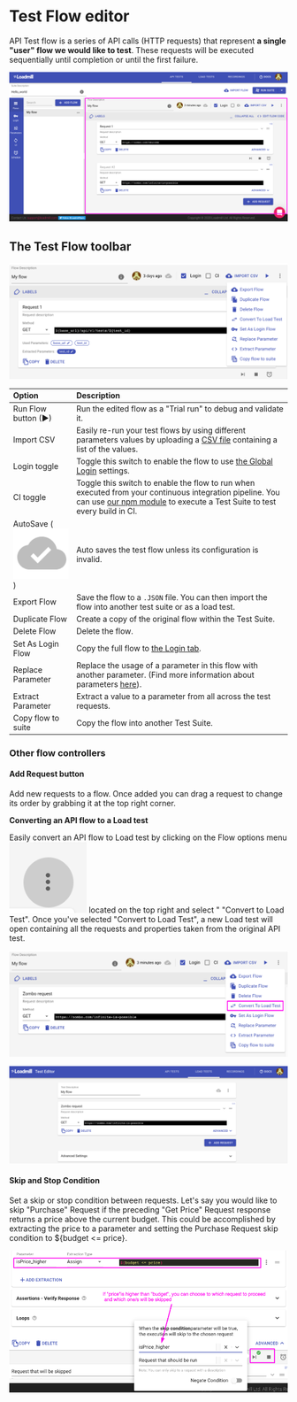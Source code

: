 # Test Flow editor

API Test flow is a series of API calls \(HTTP requests\) that represent **a single "user" flow we would like to test**. These requests will be executed sequentially until completion or until the first failure.

![Test Flow editor section](../../.gitbook/assets/testsute_flow.png)

## The Test Flow toolbar

![](../../.gitbook/assets/the_test_flow_toolbar.png)

| Option | Description |
| :--- | :--- |
| Run Flow button \(▶\) | Run the edited flow as a "Trial run" to debug and validate it. |
| Import CSV                | Easily re-run your test flows by using different parameters values by uploading a [CSV file](https://docs.loadmill.com/api-testing/test-suite-editor/api-tests-data-from-csv-files) containing a list of the values. |
| Login toggle | Toggle this switch to enable the flow to use [the Global Login](https://docs.loadmill.com/api-testing/test-suite-editor/global-login-flow) settings. |
| CI toggle            | Toggle this switch to enable the flow to run when executed from your continuous integration pipeline. You can use [our npm module](https://docs.loadmill.com/integrations/npm-modal) to execute a Test Suite to test every build in CI. |
| AutoSave                                             \( ![](../../.gitbook/assets/screen-shot-2020-11-26-at-14.20.04.png)\) | Auto saves the test flow unless its configuration is invalid. |
| Export Flow | Save the flow to a `.JSON` file. You can then import the flow into another test suite or as a load test. |
| Duplicate Flow | Create a copy of the original flow within the Test Suite. |
| Delete Flow | Delete the flow. |
| Set As Login Flow | Copy the full flow to [the Login tab](https://docs.loadmill.com/api-testing/test-suite-editor/global-login-flow).  |
| Replace     Parameter | Replace the usage of a parameter in this flow with another parameter. \(Find more information about parameters [here](https://docs.loadmill.com/api-testing/test-suite-editor/parameters)\). |
| Extract Parameter | Extract a value to a parameter from all across the test requests. |
| Copy flow to suite | Copy the flow into another Test Suite. |

### Other flow controllers

#### **Add Request button**

Add new requests to a flow. Once added you can drag a request to change its order by grabbing it at the top right corner. 

**Converting an API flow to a Load test**

Easily convert an API flow to Load test by clicking on the Flow options menu ![](../../.gitbook/assets/screen-shot-2020-02-03-at-12.12.19-pm.png) located on the top right and select " "Convert to Load Test". Once you've selected "Convert to Load Test", a new Load test will open containing all the requests and properties taken from the original API test.

![](../../.gitbook/assets/convert_to_load.png)

![](../../.gitbook/assets/converted_from_api_test.png)

#### Skip and Stop Condition

Set a skip or stop condition between requests. Let's say you would like to skip "Purchase" Request if the preceding "Get Price" Request response returns a price above the current budget. This could be accomplished by extracting the price to a parameter and setting the Purchase Request skip condition to ${budget &lt;= price}.

![Setting up a skip condition](../../.gitbook/assets/price_budget.png)



